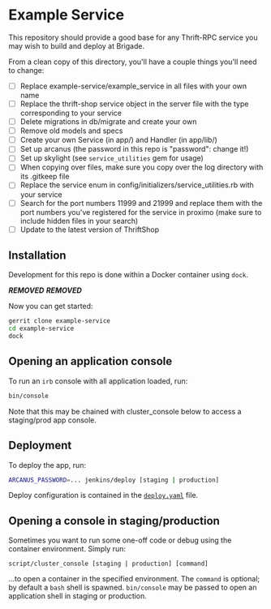 Example Service
====================

This repository should provide a good base for any Thrift-RPC service you may wish to build and deploy at Brigade.

From a clean copy of this directory, you'll have a couple things you'll need to change:
- [ ] Replace example-service/example_service in all files with your own name
- [ ] Replace the thrift-shop service object in the server file with the type
  corresponding to your service
- [ ] Delete migrations in db/migrate and create your own
- [ ] Remove old models and specs
- [ ] Create your own Service (in app/) and Handler (in app/lib/)
- [ ] Set up arcanus (the password in this repo is "password": change it!)
- [ ] Set up skylight (see `service_utilities` gem for usage)
- [ ] When copying over files, make sure you copy over the log directory with its
  .gitkeep file
- [ ] Replace the service enum in config/initializers/service_utilities.rb with your service
- [ ] Search for the port numbers 11999 and 21999 and replace them with the port
  numbers you've registered for the service in proximo (make sure to include
  hidden files in your search)
- [ ] Update to the latest version of ThriftShop

Installation
------------

Development for this repo is done within a Docker container using `dock`.

***REMOVED***
***REMOVED***

Now you can get started:

```bash
gerrit clone example-service
cd example-service
dock
```

Opening an application console
---------------------------------------

To run an `irb` console with all application loaded, run:

```bash
bin/console
```

Note that this may be chained with cluster_console below to access a staging/prod app console.

Deployment
----------

To deploy the app, run:

```bash
ARCANUS_PASSWORD=... jenkins/deploy [staging | production]
```

Deploy configuration is contained in the [`deploy.yaml`](deploy.yaml) file.

Opening a console in staging/production
---------------------------------------

Sometimes you want to run some one-off code or debug using the container
environment. Simply run:

```
script/cluster_console [staging | production] [command]
```

...to open a container in the specified environment. The `command` is optional;
by default a `bash` shell is spawned. `bin/console` may be passed to open an
application shell in staging or production.
